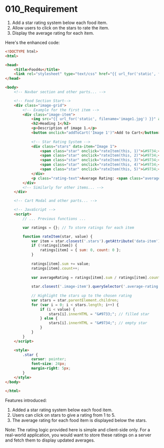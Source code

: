 # 010_Requirement

1. Add a star rating system below each food item.
2. Allow users to click on the stars to rate the item.
3. Display the average rating for each item.

Here's the enhanced code:

```html
<!DOCTYPE html>
<html>

<head>
    <title>Food4u</title>
    <link rel="stylesheet" type="text/css" href="{{ url_for('static', filename='styles.css') }}">
</head>

<body>
    <!-- Navbar section and other parts... -->

    <!-- Food Section Start-->
    <div class="image-grid">
        <!-- Example for the first item -->
        <div class="image-item">
            <img src="{{ url_for('static', filename='image1.jpg') }}" alt="Image 1">
            <h2>Heading 1</h2>
            <p>Description of image 1.</p>
            <button onclick="addToCart('Image 1')">Add to Cart</button>
            
            <!-- Star Rating System -->
            <div class="stars" data-item="Image 1">
                <span class="star" onclick="rateItem(this, 1)">&#9734;</span>
                <span class="star" onclick="rateItem(this, 2)">&#9734;</span>
                <span class="star" onclick="rateItem(this, 3)">&#9734;</span>
                <span class="star" onclick="rateItem(this, 4)">&#9734;</span>
                <span class="star" onclick="rateItem(this, 5)">&#9734;</span>
            </div>
            <p class="rating-text">Average Rating: <span class="average-rating">0</span></p>
        </div>
        <!-- Similarly for other items... -->
    </div>

    <!-- Cart Modal and other parts... -->

    <!-- JavaScript -->
    <script>
        // ... Previous functions ...

        var ratings = {}; // To store ratings for each item

        function rateItem(star, value) {
            var item = star.closest('.stars').getAttribute('data-item');
            if (!ratings[item]) {
                ratings[item] = { sum: 0, count: 0 };
            }
            
            ratings[item].sum += value;
            ratings[item].count++;
            
            var averageRating = ratings[item].sum / ratings[item].count;
            
            star.closest('.image-item').querySelector('.average-rating').textContent = averageRating.toFixed(1);
            
            // Highlight the stars up to the chosen rating
            var stars = star.parentElement.children;
            for (var i = 0; i < stars.length; i++) {
                if (i < value) {
                    stars[i].innerHTML = "&#9733;"; // filled star
                } else {
                    stars[i].innerHTML = "&#9734;"; // empty star
                }
            }
        }
    </script>

    <style>
        .star {
            cursor: pointer;
            font-size: 24px;
            margin-right: 5px;
        }
    </style>
</body>

</html>
```

Features introduced:
1. Added a star rating system below each food item.
2. Users can click on stars to give a rating from 1 to 5.
3. The average rating for each food item is displayed below the stars.

Note: The rating logic provided here is simple and client-side only. For a real-world application, you would want to store these ratings on a server and fetch them to display updated averages.